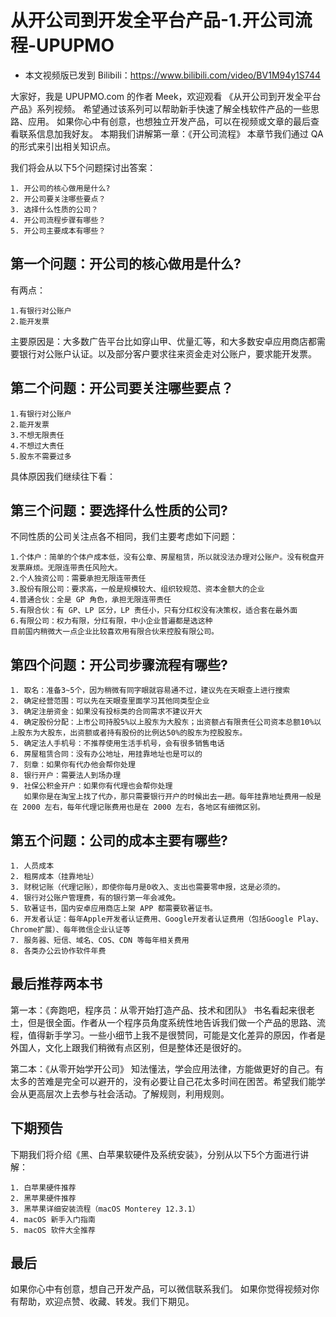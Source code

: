 
# 从开公司到开发全平台产品-1.开公司流程-UPUPMO


- 本文视频版已发到 Bilibili：<https://www.bilibili.com/video/BV1M94y1S744>

大家好，我是 UPUPMO.com 的作者 Meek，欢迎观看 《从开公司到开发全平台产品》系列视频。
希望通过该系列可以帮助新手快速了解全栈软件产品的一些思路、应用。
如果你心中有创意，也想独立开发产品，可以在视频或文章的最后查看联系信息加我好友。
本期我们讲解第一章：《开公司流程》
本章节我们通过 QA 的形式来引出相关知识点。

我们将会从以下5个问题探讨出答案：

```
1. 开公司的核心做用是什么?
2. 开公司要关注哪些要点？
3. 选择什么性质的公司？
4. 开公司流程步骤有哪些？
5. 开公司主要成本有哪些？
```

## 第一个问题：开公司的核心做用是什么?

有两点：
```
1.有银行对公账户
2.能开发票
```
主要原因是：大多数广告平台比如穿山甲、优量汇等，和大多数安卓应用商店都需要银行对公账户认证。以及部分客户要求往来资金走对公账户，要求能开发票。


## 第二个问题：开公司要关注哪些要点？

```
1.有银行对公账户
2.能开发票
3.不想无限责任
4.不想过大责任
5.股东不需要过多
```
具体原因我们继续往下看：

## 第三个问题：要选择什么性质的公司?

不同性质的公司关注点各不相同，我们主要考虑如下问题：

```
1.个体户：简单的个体户成本低，没有公章、房屋租赁，所以就没法办理对公账户。没有税盘开发票麻烦。无限连带责任风险大。
2.个人独资公司：需要承担无限连带责任
3.股份有限公司：要求高，一般是规模较大、组织较规范、资本金额大的企业
4.普通合伙：全是 GP 角色，承担无限连带责任
5.有限合伙：有 GP、LP 区分，LP 责任小，只有分红权没有决策权，适合套在最外面
6.有限公司：权力有限，分红有限，中小企业普遍都是选这种
目前国内稍微大一点企业比较喜欢用有限合伙来控股有限公司。
```

## 第四个问题：开公司步骤流程有哪些?

```
1. 取名：准备3~5个，因为稍微有同字眼就容易通不过，建议先在天眼查上进行搜索
2. 确定经营范围：可以先在天眼查里面学习其他同类型企业
3. 确定注册资金：如果没有投标类的合同需求不建议开大
4. 确定股份分配：上市公司持股5%以上股东为大股东；出资额占有限责任公司资本总额10%以上股东为大股东，出资额或者持有股份的比例达50%的股东为控股股东。
5. 确定法人手机号：不推荐使用生活手机号，会有很多销售电话
6. 房屋租赁合同：没有办公地址，用挂靠地址也是可以的
7. 刻章：如果你有代办他会帮你处理
8. 银行开户：需要法人到场办理
9. 社保公积金开户：如果你有代理也会帮你处理
   如果你是在淘宝上找了代办，那只需要银行开户的时候出去一趟。每年挂靠地址费用一般是在 2000 左右，每年代理记账费用也是在 2000 左右，各地区有细微区别。
```

## 第五个问题：公司的成本主要有哪些?

```
1. 人员成本
2. 租房成本（挂靠地址）
3. 财税记账（代理记账），即使你每月是0收入、支出也需要零申报，这是必须的。
4. 银行对公账户管理费，有的银行第一年会减免。
5. 软著证书，国内安卓应用商店上架 APP 都需要软著证书。
6. 开发者认证：每年Apple开发者认证费用、Google开发者认证费用（包括Google Play、Chrome扩展）、每年微信企业认证等
7. 服务器、短信、域名、COS、CDN 等每年相关费用
8. 各类办公云协作软件年费
```

## 最后推荐两本书

第一本：《奔跑吧，程序员：从零开始打造产品、技术和团队》
书名看起来很老土，但是很全面。作者从一个程序员角度系统性地告诉我们做一个产品的思路、流程，值得新手学习。一些小细节上我不是很赞同，可能是文化差异的原因，作者是外国人，文化上跟我们稍微有点区别，但是整体还是很好的。


第二本：《从零开始学开公司》
知法懂法，学会应用法律，方能做更好的自己。有太多的苦难是完全可以避开的，没有必要让自己花太多时间在困苦。希望我们能学会从更高层次上去参与社会活动。了解规则，利用规则。

## 下期预告

下期我们将介绍《黑、白苹果软硬件及系统安装》，分别从以下5个方面进行讲解：
```
1. 白苹果硬件推荐
2. 黑苹果硬件推荐
3. 黑苹果详细安装流程（macOS Monterey 12.3.1）
4. macOS 新手入门指南
5. macOS 软件大全推荐
```

## 最后

如果你心中有创意，想自己开发产品，可以微信联系我们。
如果你觉得视频对你有帮助，欢迎点赞、收藏、转发。我们下期见。


